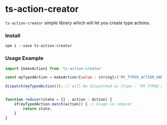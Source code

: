 # ts-action-creator


`ts-action-creator` simple library which will let you create type actions.

### Install

`npm i --save ts-action-creator`

### Usage Example

```javascript
import {makeAction} from 'ts-action-creator'

const myTypedAction = makeAction<{value : string}>('MY_TYPED_ACTION_NAME'); // creating action

dispatch(myTypedAction()); // will be dispatched as {type : 'MY_TYPED_ACTION_NAME' , payload : {value : 'value'}}


function reducer(state = {} , action : Action) {
    if(myTypedAction.match(action)) { // Usage in reducer
        return state;
    }
}

```
